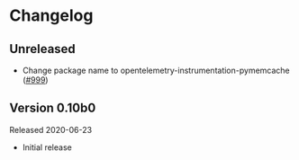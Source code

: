 # Changelog

## Unreleased

- Change package name to opentelemetry-instrumentation-pymemcache
  ([#999](https://github.com/open-telemetry/opentelemetry-python/pull/999))

## Version 0.10b0

Released 2020-06-23

- Initial release